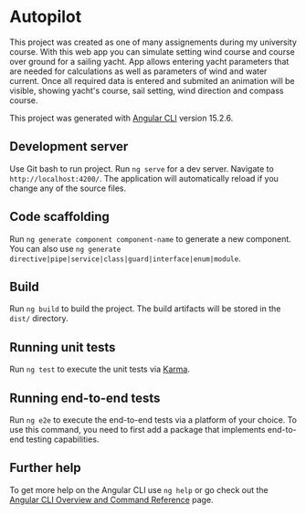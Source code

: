# Autopilot

This project was created as one of many assignements during my university course. 
With this web app you can simulate setting wind course and course over ground for a sailing yacht. App allows entering yacht parameters that are needed for calculations as well as parameters of wind and water current. 
Once all required data is entered and submited an animation will be visible, showing yacht's course, sail setting, wind direction and compass course.


This project was generated with [Angular CLI](https://github.com/angular/angular-cli) version 15.2.6.

## Development server

Use Git bash to run project. Run `ng serve` for a dev server. Navigate to `http://localhost:4200/`. The application will automatically reload if you change any of the source files.

## Code scaffolding

Run `ng generate component component-name` to generate a new component. You can also use `ng generate directive|pipe|service|class|guard|interface|enum|module`.

## Build

Run `ng build` to build the project. The build artifacts will be stored in the `dist/` directory.

## Running unit tests

Run `ng test` to execute the unit tests via [Karma](https://karma-runner.github.io).

## Running end-to-end tests

Run `ng e2e` to execute the end-to-end tests via a platform of your choice. To use this command, you need to first add a package that implements end-to-end testing capabilities.

## Further help

To get more help on the Angular CLI use `ng help` or go check out the [Angular CLI Overview and Command Reference](https://angular.io/cli) page.
